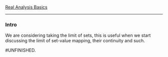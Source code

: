[Real Analysis Basics](../MATH%20000%20Math%20Essential/Analysis/Real%20Analysis%20Basics.md)

---
### **Intro**

We are considering taking the limit of sets, this is useful when we start discussing the limit of set-value mapping, their continuity and such. 


#UNFINISHED. 



